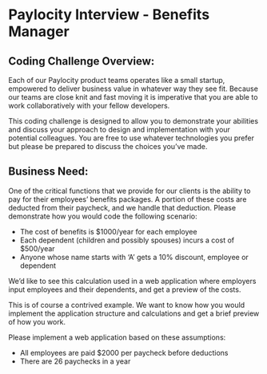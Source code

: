 # Paylocity Interview - Benefits Manager

## Coding Challenge Overview:
Each of our Paylocity product teams operates like a small startup, empowered to deliver business value in whatever way they see fit.   Because our teams are close knit and fast moving it is imperative that you are able to work collaboratively with your fellow developers.   

This coding challenge is designed to allow you to demonstrate your abilities and discuss your approach to design and implementation with your potential colleagues. You are free to use whatever technologies you prefer but please be prepared to discuss the choices you’ve made.  

## Business Need:
One of the critical functions that we provide for our clients is the ability to pay for their employees’ benefits packages.  A portion of these costs are deducted from their paycheck, and we handle that deduction.  Please demonstrate how you would code the following scenario:
*	The cost of benefits is $1000/year for each employee
*	Each dependent (children and possibly spouses) incurs a cost of $500/year
*	Anyone whose name starts with ‘A’ gets a 10% discount, employee or dependent

We’d like to see this calculation used in a web application where employers input employees and their dependents, and get a preview of the costs.

This is of course a contrived example.  We want to know how you would implement the application structure and calculations and get a brief preview of how you work.

Please implement a web application based on these assumptions:
*	All employees are paid $2000 per paycheck before deductions
*	There are 26 paychecks in a year
